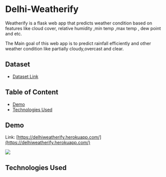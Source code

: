 # Delhi-Weatherify
Weatherify is a flask web app that predicts weather condition based on features like cloud cover, relative humidity ,min temp ,max temp , dew point and etc.

The Main goal of this web app is to predict rainfall efficiently and other weather condition like partially cloudy,overcast and clear.


## Dataset

 - [Dataset Link](https://www.visualcrossing.com/weather/weather-data-services#/editDataDefinition)

## Table of Content
  * [Demo](#Demo)
  * [Technologies Used](#TechnologiesUsed)


## Demo
Link: [https://delhiweatherify.herokuapp.com/](https://delhiweatherify.herokuapp.com/)

[![](https://i.imgur.com/fvUwB6o.png)](https://delhiweatherify.herokuapp.com/)

## Technologies Used
